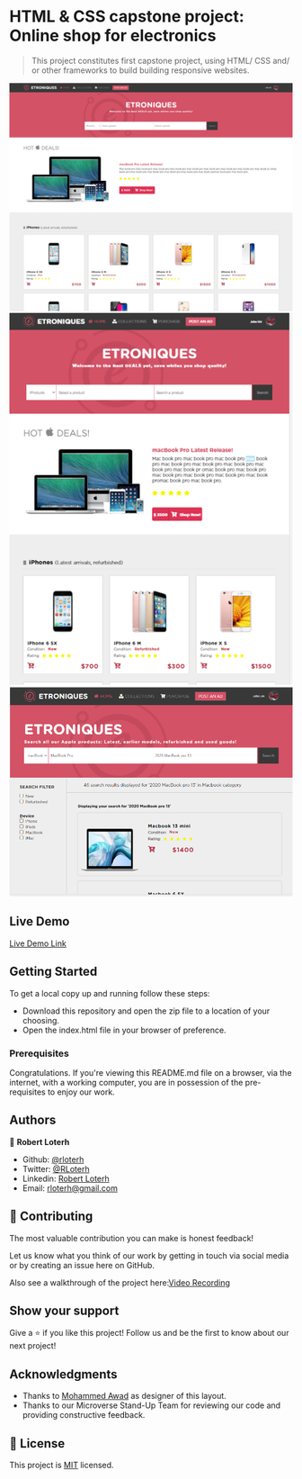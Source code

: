 # HTML & CSS capstone project: Online shop for electronics
 > This project constitutes first capstone project, using HTML/ CSS and/ or other frameworks to build building responsive websites.

![screenshot](images/screenshot_1.png)
![screenshot](images/screenshot_2.png)
![screenshot](images/screenshot_3.png)


## Live Demo

[Live Demo Link](https://wizardly-stonebraker-3f717e.netlify.app/)

## Getting Started

To get a local copy up and running follow these steps:

- Download this repository and open the zip file to a location of your choosing.
- Open the index.html file in your browser of preference.

### Prerequisites

Congratulations. If you're viewing this README.md file on a browser, via the internet, with a working computer, you are in possession of the pre-requisites to enjoy our work.

## Authors

👤 **Robert Loterh**

- Github: [@rloterh](https://github.com/rloterh)
- Twitter: [@RLoterh](https://twitter.com/RLoterh)
- Linkedin: [Robert Loterh](https://www.linkedin.com/in/robert-loterh-30b265135)
- Email: rloterh@gmail.com


## 🤝 Contributing

The most valuable contribution you can make is honest feedback!

Let us know what you think of our work by getting in touch via social media or by creating an issue here on GitHub.

Also see a walkthrough of the project here:[Video Recording](https://www.loom.com/share/4ff4c53e0b75438f8853f976bdfea5f2)

## Show your support

Give a ⭐️ if you like this project! Follow us and be the first to know about our next project!

## Acknowledgments

- Thanks to [Mohammed Awad](https://www.behance.net/M_Awad) as designer of this layout.
- Thanks to our Microverse Stand-Up Team for reviewing our code and providing constructive feedback.

## 📝 License

This project is [MIT](lic.url) licensed.

